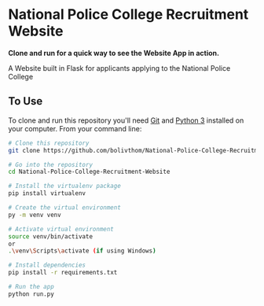 # National Police College Recruitment Website

**Clone and run for a quick way to see the Website App in action.**

A Website built in Flask for applicants applying to the National Police College

## To Use

To clone and run this repository you'll need [Git](https://git-scm.com) and [Python 3](https://www.python.org/downloads/) installed on your computer. From your command line:

```bash
# Clone this repository
git clone https://github.com/bolivthom/National-Police-College-Recruitment-Website

# Go into the repository
cd National-Police-College-Recruitment-Website

# Install the virtualenv package
pip install virtualenv

# Create the virtual environment
py -m venv venv 

# Activate virtual environment
source venv/bin/activate
or
.\venv\Scripts\activate (if using Windows)

# Install dependencies
pip install -r requirements.txt

# Run the app
python run.py
```

